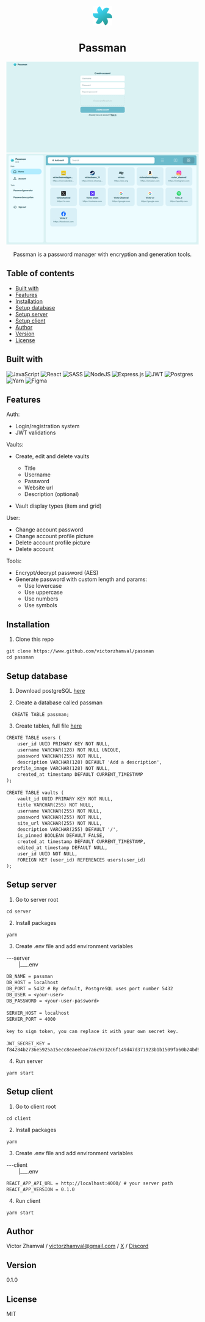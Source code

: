 
<div align="center">
   <img width="50px"  src="images/logo.svg"/>
  <h1>Passman</h1>
  <img src="images/ss.png"/>
  <img src="images/ss2.png"/>
  <p>Passman is a password manager with encryption and generation tools.</p>
</div>

## Table of contents

- [Built with](#built-with)
- [Features](#features)
- [Installation](#installation)
- [Setup database](#setup-database)
- [Setup server](#setup-server)
- [Setup client](#setup-client)
- [Author](#author)
- [Version](#version)
- [License](#license)

## Built with

![JavaScript](https://img.shields.io/badge/javascript-%23323330.svg?style=for-the-badge&logo=javascript&logoColor=%23F7DF1E)
![React](https://img.shields.io/badge/react-%2320232a.svg?style=for-the-badge&logo=react&logoColor=%2361DAFB)
![SASS](https://img.shields.io/badge/SASS-hotpink.svg?style=for-the-badge&logo=SASS&logoColor=white)
![NodeJS](https://img.shields.io/badge/node.js-6DA55F?style=for-the-badge&logo=node.js&logoColor=white)
![Express.js](https://img.shields.io/badge/express.js-%23404d59.svg?style=for-the-badge&logo=express&logoColor=%2361DAFB)
![JWT](https://img.shields.io/badge/JWT-black?style=for-the-badge&logo=JSON%20web%20tokens)
![Postgres](https://img.shields.io/badge/postgres-%23316192.svg?style=for-the-badge&logo=postgresql&logoColor=white)
![Yarn](https://img.shields.io/badge/yarn-%232C8EBB.svg?style=for-the-badge&logo=yarn&logoColor=white)
![Figma](https://img.shields.io/badge/figma-%23F24E1E.svg?style=for-the-badge&logo=figma&logoColor=white)

## Features

Auth: 

* Login/registration system
* JWT validations

Vaults:

* Create, edit and delete vaults
  * Title
  * Username
  * Password
  * Website url
  * Description (optional)

* Vault display types (item and grid)

User:

  * Change account password
  * Change account profile picture
  * Delete account profile picture
  * Delete account 

Tools:

* Encrypt/decrypt password (AES)
* Generate password with custom length and params:
  * Use lowercase
  * Use uppercase
  * Use numbers
  * Use symbols

## Installation 

1. Clone this repo

```
git clone https://www.github.com/victorzhamval/passman
cd passman
```

## Setup database

1. Download postgreSQL [here](https://www.postgresql.org/download/)

2. Create a database called passman

```
  CREATE TABLE passman;  
```

3. Create tables, full file [here](server/db/passman.sql)

```
CREATE TABLE users (
	user_id UUID PRIMARY KEY NOT NULL,
	username VARCHAR(128) NOT NULL UNIQUE,
	password VARCHAR(255) NOT NULL,
	description VARCHAR(128) DEFAULT 'Add a description',
  profile_image VARCHAR(128) NOT NULL,
	created_at timestamp DEFAULT CURRENT_TIMESTAMP
);

CREATE TABLE vaults (
	vault_id UUID PRIMARY KEY NOT NULL,
	title VARCHAR(255) NOT NULL,
	username VARCHAR(255) NOT NULL,
	password VARCHAR(255) NOT NULL,
	site_url VARCHAR(255) NOT NULL,
	description VARCHAR(255) DEFAULT '/',
	is_pinned BOOLEAN DEFAULT FALSE,
	created_at timestamp DEFAULT CURRENT_TIMESTAMP,
	edited_at timestamp DEFAULT NULL,
	user_id UUID NOT NULL,
	FOREIGN KEY (user_id) REFERENCES users(user_id)
);
```

## Setup server

1. Go to server root

```
cd server
```

2. Install packages

```
yarn
```

3. Create .env file and add environment variables

---server<br>
&nbsp;&nbsp;&nbsp;&nbsp;&nbsp;&nbsp;&nbsp; |___.env

```
DB_NAME = passman 
DB_HOST = localhost
DB_PORT = 5432 # By default, PostgreSQL uses port number 5432
DB_USER = <your-user>
DB_PASSWORD = <your-user-password>

SERVER_HOST = localhost
SERVER_PORT = 4000

key to sign token, you can replace it with your own secret key.

JWT_SECRET_KEY = f84284b2736e5925a15ecc8eaeebae7a6c9732c6f149d47d371923b1b1509fa60b24bd90a8c2a67a
```

4. Run server

```
yarn start
```

## Setup client

1. Go to client root

```
cd client
```

2. Install packages

```
yarn
```

3. Create .env file and add environment variables

---client<br>
&nbsp;&nbsp;&nbsp;&nbsp;&nbsp;&nbsp;&nbsp; |___.env

```
REACT_APP_API_URL = http://localhost:4000/ # your server path
REACT_APP_VERSION = 0.1.0
```
4. Run client

```
yarn start
```

## Author

Victor Zhamval / victorzhamval@gmail.com / [X](https://x.com/victorzhamval) / [Discord](https://discordapp.com/users/1199881427353878559)<br>

## Version

0.1.0

## License

MIT
